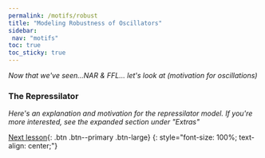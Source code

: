 ```yaml
---
permalink: /motifs/robust
title: "Modeling Robustness of Oscillators"
sidebar:
 nav: "motifs"
toc: true
toc_sticky: true
---
```


*Now that we've seen...NAR & FFL... let's look at (motivation for oscillations)*

### The Repressilator

*Here's an explanation and motivation for the repressilator model. If you're more interested, see the expanded section under "Extras"*

[Next lesson](conclusion){: .btn .btn--primary .btn-large}
{: style="font-size: 100%; text-align: center;"}
